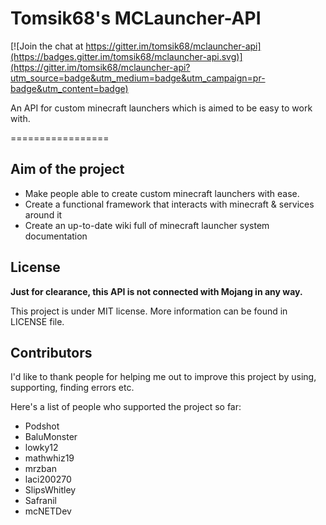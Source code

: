 Tomsik68's MCLauncher-API
=================

[![Join the chat at https://gitter.im/tomsik68/mclauncher-api](https://badges.gitter.im/tomsik68/mclauncher-api.svg)](https://gitter.im/tomsik68/mclauncher-api?utm_source=badge&utm_medium=badge&utm_campaign=pr-badge&utm_content=badge)

An API for custom minecraft launchers which is aimed to be easy to work with. 

=================

## Aim of the project

+ Make people able to create custom minecraft launchers with ease.
+ Create a functional framework that interacts with minecraft & services around it
+ Create an up-to-date wiki full of minecraft launcher system documentation

## License
**Just for clearance, this API is not connected with Mojang in any way.**
 
This project is under MIT license. More information can be found in LICENSE file.

## Contributors

I'd like to thank people for helping me out to improve this project by using, supporting, finding errors etc.

Here's a list of people who supported the project so far:

+ Podshot
+ BaluMonster
+ lowky12
+ mathwhiz19
+ mrzban
+ laci200270
+ SlipsWhitley
+ Safranil
+ mcNETDev
